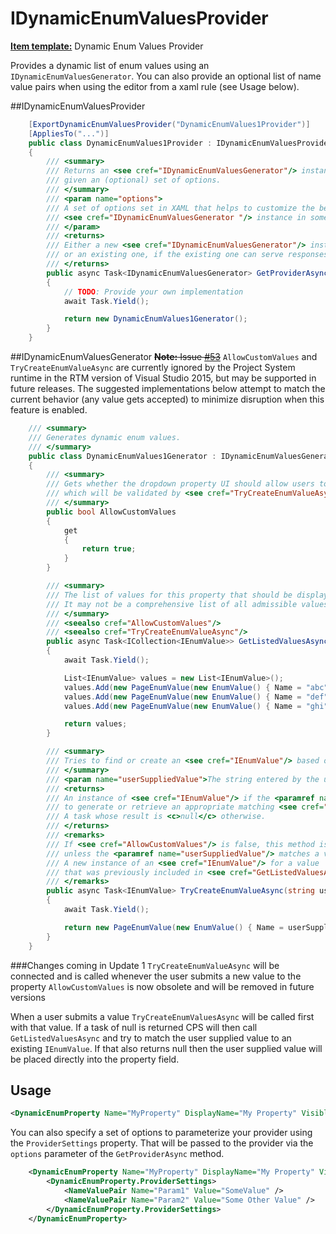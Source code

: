 IDynamicEnumValuesProvider
==========================

**[Item template:](project_item_templates.md)** Dynamic Enum Values Provider

Provides a dynamic list of enum values using an `IDynamicEnumValuesGenerator`. You can also provide an optional list of name value pairs when using the editor from a xaml rule (see Usage below).

##IDynamicEnumValuesProvider
```csharp
    [ExportDynamicEnumValuesProvider("DynamicEnumValues1Provider")]
    [AppliesTo("...")]
    public class DynamicEnumValues1Provider : IDynamicEnumValuesProvider
    {
        /// <summary>
        /// Returns an <see cref="IDynamicEnumValuesGenerator"/> instance prepared to generate dynamic enum values
        /// given an (optional) set of options.
        /// </summary>
        /// <param name="options">
        /// A set of options set in XAML that helps to customize the behavior of the
        /// <see cref="IDynamicEnumValuesGenerator "/> instance in some way.
        /// </param>
        /// <returns>
        /// Either a new <see cref="IDynamicEnumValuesGenerator"/> instance
        /// or an existing one, if the existing one can serve responses based on the given <paramref name="options"/>.
        /// </returns>
        public async Task<IDynamicEnumValuesGenerator> GetProviderAsync(IList<NameValuePair> options)
        {
            // TODO: Provide your own implementation
            await Task.Yield();

            return new DynamicEnumValues1Generator();
        }
    }
```
##IDynamicEnumValuesGenerator
~~**Note:** Issue [#53](https://github.com/Microsoft/VSProjectSystem/issues/53)~~
`AllowCustomValues` and `TryCreateEnumValueAsync` are currently ignored by the Project System runtime in the RTM version of Visual Studio 2015, but may be supported in future releases. The suggested implementations below attempt to match the current behavior (any value gets accepted) to minimize disruption when this feature is enabled.

```csharp
    /// <summary>
    /// Generates dynamic enum values.
    /// </summary>
	public class DynamicEnumValues1Generator : IDynamicEnumValuesGenerator
    {
        /// <summary>
        /// Gets whether the dropdown property UI should allow users to type in custom strings
        /// which will be validated by <see cref="TryCreateEnumValueAsync"/>.
        /// </summary>
        public bool AllowCustomValues
        {
            get
            {
                return true;
            }
        }

        /// <summary>
        /// The list of values for this property that should be displayed to the user as common options.
        /// It may not be a comprehensive list of all admissible values however.
        /// </summary>
        /// <seealso cref="AllowCustomValues"/>
        /// <seealso cref="TryCreateEnumValueAsync"/>
        public async Task<ICollection<IEnumValue>> GetListedValuesAsync()
        {
            await Task.Yield();

            List<IEnumValue> values = new List<IEnumValue>();
            values.Add(new PageEnumValue(new EnumValue() { Name = "abc", DisplayName = "abc", IsDefault = true }));
            values.Add(new PageEnumValue(new EnumValue() { Name = "def", DisplayName = "def" }));
            values.Add(new PageEnumValue(new EnumValue() { Name = "ghi", DisplayName = "ghi" }));

            return values;
        }

        /// <summary>
        /// Tries to find or create an <see cref="IEnumValue"/> based on some user supplied string.
        /// </summary>
        /// <param name="userSuppliedValue">The string entered by the user in the property page UI.</param>
        /// <returns>
        /// An instance of <see cref="IEnumValue"/> if the <paramref name="userSuppliedValue"/> was successfully used
        /// to generate or retrieve an appropriate matching <see cref="IEnumValue"/>.
        /// A task whose result is <c>null</c> otherwise.
        /// </returns>
        /// <remarks>
        /// If <see cref="AllowCustomValues"/> is false, this method is expected to return a task with a <c>null</c> result
        /// unless the <paramref name="userSuppliedValue"/> matches a value in <see cref="GetListedValuesAsync"/>.
        /// A new instance of an <see cref="IEnumValue"/> for a value
        /// that was previously included in <see cref="GetListedValuesAsync"/> may be returned.
        /// </remarks>
        public async Task<IEnumValue> TryCreateEnumValueAsync(string userSuppliedValue)
        {
            await Task.Yield();

            return new PageEnumValue(new EnumValue() { Name = userSuppliedValue, DisplayName = userSuppliedValue });
        }
    }
```

###Changes coming in Update 1
`TryCreateEnumValueAsync` will be connected and is called whenever the user submits a new value to the property
`AllowCustomValues` is now obsolete and will be removed in future versions

When a user submits a value `TryCreateEnumValuesAsync` will be called first with that value. If a task of null is returned CPS will then call `GetListedValuesAsync` and try to match the user supplied value to an existing `IEnumValue`. If that also returns null then the user supplied value will be placed directly into the property field.

## Usage

```xml
<DynamicEnumProperty Name="MyProperty" DisplayName="My Property" Visible="True" Description="Sample property" EnumProvider="DynamicEnumValues1Provider" />
```
You can also specify a set of options to parameterize your provider using the `ProviderSettings` property. That will be passed to the provider via the `options` parameter of the `GetProviderAsync` method.
```xml
    <DynamicEnumProperty Name="MyProperty" DisplayName="My Property" Visible="True" Description="Sample property" EnumProvider="DynamicEnumValues1Provider" >
        <DynamicEnumProperty.ProviderSettings>
            <NameValuePair Name="Param1" Value="SomeValue" />
            <NameValuePair Name="Param2" Value="Some Other Value" />
        </DynamicEnumProperty.ProviderSettings>
    </DynamicEnumProperty>
```

